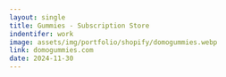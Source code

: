 ```yaml
---
layout: single
title: Gummies - Subscription Store
indentifer: work
image: assets/img/portfolio/shopify/domogummies.webp
link: domogummies.com
date: 2024-11-30
---
```

